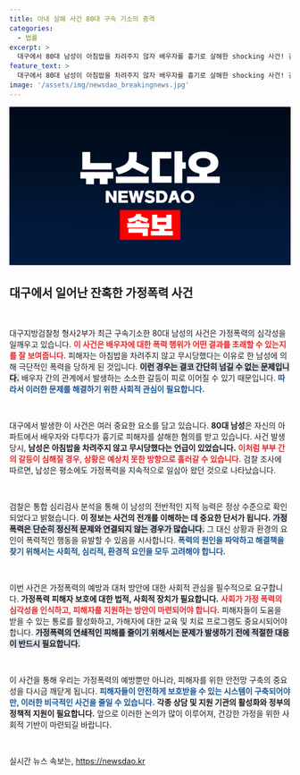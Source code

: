 ```yaml
---
title: 아내 살해 사건 80대 구속 기소의 충격
categories:
  - 법률
excerpt: >
  대구에서 80대 남성이 아침밥을 차려주지 않자 배우자를 흉기로 살해한 shocking 사건! 검찰은 평소 가정폭력 전력이 있는 그를 구속기소했습니다. 이번 사건의 배경과 수사 결과를 자세히 살펴봅니다.
feature_text: >
  대구에서 80대 남성이 아침밥을 차려주지 않자 배우자를 흉기로 살해한 shocking 사건! 검찰은 평소 가정폭력 전력이 있는 그를 구속기소했습니다. 이번 사건의 배경과 수사 결과를 자세히 살펴봅니다.
image: '/assets/img/newsdao_breakingnews.jpg'
---
```


<p><img src="/assets/img/newsdao_breakingnews.jpg" alt="flaretime 속보" /></p>

<h2 data-ke-size="size26">대구에서 일어난 잔혹한 가정폭력 사건</h2>

<p data-ke-size="size16">&nbsp;</p>

<p>대구지방검찰청 형사2부가 최근 구속기소한 80대 남성의 사건은 가정폭력의 심각성을 일깨우고 있습니다. <b><span style="color: #ee2323;">이 사건은 배우자에 대한 폭력 행위가 어떤 결과를 초래할 수 있는지를 잘 보여줍니다.</span></b> 피해자는 아침밥을 차려주지 않고 무시당했다는 이유로 한 남성에 의해 극단적인 폭력을 당하게 된 것입니다. <b><span style="background-color: #21538527;">이런 경우는 결코 간단히 넘길 수 없는 문제입니다.</span></b> 배우자 간의 관계에서 발생하는 소소한 갈등이 피로 이어질 수 있기 때문입니다. <b><span style="color: #1a5490;">따라서 이러한 문제를 해결하기 위한 사회적 관심이 필요합니다.</span></b></p>

<p data-ke-size="size16">&nbsp;</p>

<p>대구에서 발생한 이 사건은 여러 중요한 요소를 담고 있습니다. <b>80대 남성</b>은 자신의 아파트에서 배우자와 다투다가 흉기로 피해자를 살해한 혐의를 받고 있습니다. 사건 발생 당시, <b>남성은 아침밥을 차려주지 않고 무시당했다는 언급이 있었습니다.</b> <b><span style="color: #ee2323;">이처럼 부부 간의 갈등이 심해질 경우, 상황은 예상치 못한 방향으로 흘러갈 수 있습니다.</span></b> 검찰 조사에 따르면, 남성은 평소에도 가정폭력을 지속적으로 일삼아 왔던 것으로 나타났습니다.</p>

<p data-ke-size="size16">&nbsp;</p>

<p>검찰은 통합 심리검사 분석을 통해 이 남성의 전반적인 지적 능력은 정상 수준으로 확인되었다고 밝혔습니다. <b>이 정보는 사건의 전개를 이해하는 데 중요한 단서가 됩니다.</b> <b><span style="background-color: #21538527;">가정폭력은 단순히 정신적 문제와 연결되지 않는 경우가 많습니다.</span></b> 그 대신 상황과 환경의 요인이 폭력적인 행동을 유발할 수 있음을 시사합니다. <b><span style="color: #1a5490;">폭력의 원인을 파악하고 해결책을 찾기 위해서는 사회적, 심리적, 환경적 요인을 모두 고려해야 합니다.</span></b></p>

<p data-ke-size="size16">&nbsp;</p>

<p>이번 사건은 가정폭력의 예방과 대처 방안에 대한 사회적 관심을 필수적으로 요구합니다. <b>가정폭력 피해자 보호에 대한 법적, 사회적 장치가 필요합니다.</b> <b><span style="color: #ee2323;">사회가 가정 폭력의 심각성을 인식하고, 피해자를 지원하는 방안이 마련되어야 합니다.</span></b> 피해자들이 도움을 받을 수 있는 통로를 활성화하고, 가해자에 대한 교육 및 치료 프로그램도 중요시되어야 합니다. <b><span style="background-color: #21538527;">가정폭력의 연쇄적인 피해를 줄이기 위해서는 문제가 발생하기 전에 적절한 대응이 반드시 필요합니다.</span></b></p>

<p data-ke-size="size16">&nbsp;</p>

<p>이 사건을 통해 우리는 가정폭력의 예방뿐만 아니라, 피해자를 위한 안전망 구축의 중요성을 다시금 깨닫게 됩니다. <b><span style="color: #1a5490;">피해자들이 안전하게 보호받을 수 있는 시스템이 구축되어야만, 이러한 비극적인 사건을 줄일 수 있습니다.</span></b> <b>각종 상담 및 지원 기관의 활성화와 정부의 정책적 지원이 필요합니다.</b> 앞으로 이러한 논의가 많이 이루어져, 건강한 가정을 위한 사회적 기반이 마련되길 바랍니다.</p>

<p data-ke-size="size16">&nbsp;</p>
실시간 뉴스 속보는, <a href="https://newsdao.kr" rel="dofollow">https://newsdao.kr</a>


